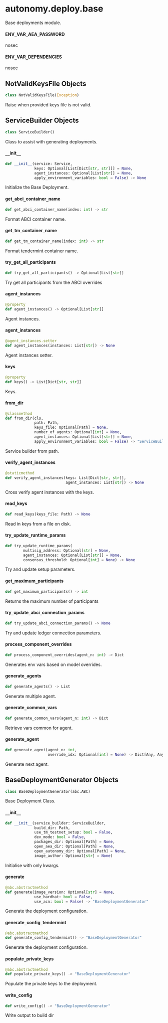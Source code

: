 <a id="autonomy.deploy.base"></a>

# autonomy.deploy.base

Base deployments module.

<a id="autonomy.deploy.base.ENV_VAR_AEA_PASSWORD"></a>

#### ENV`_`VAR`_`AEA`_`PASSWORD

nosec

<a id="autonomy.deploy.base.ENV_VAR_DEPENDENCIES"></a>

#### ENV`_`VAR`_`DEPENDENCIES

nosec

<a id="autonomy.deploy.base.NotValidKeysFile"></a>

## NotValidKeysFile Objects

```python
class NotValidKeysFile(Exception)
```

Raise when provided keys file is not valid.

<a id="autonomy.deploy.base.ServiceBuilder"></a>

## ServiceBuilder Objects

```python
class ServiceBuilder()
```

Class to assist with generating deployments.

<a id="autonomy.deploy.base.ServiceBuilder.__init__"></a>

#### `__`init`__`

```python
def __init__(service: Service,
             keys: Optional[List[Dict[str, str]]] = None,
             agent_instances: Optional[List[str]] = None,
             apply_environment_variables: bool = False) -> None
```

Initialize the Base Deployment.

<a id="autonomy.deploy.base.ServiceBuilder.get_abci_container_name"></a>

#### get`_`abci`_`container`_`name

```python
def get_abci_container_name(index: int) -> str
```

Format ABCI container name.

<a id="autonomy.deploy.base.ServiceBuilder.get_tm_container_name"></a>

#### get`_`tm`_`container`_`name

```python
def get_tm_container_name(index: int) -> str
```

Format tendermint container name.

<a id="autonomy.deploy.base.ServiceBuilder.try_get_all_participants"></a>

#### try`_`get`_`all`_`participants

```python
def try_get_all_participants() -> Optional[List[str]]
```

Try get all participants from the ABCI overrides

<a id="autonomy.deploy.base.ServiceBuilder.agent_instances"></a>

#### agent`_`instances

```python
@property
def agent_instances() -> Optional[List[str]]
```

Agent instances.

<a id="autonomy.deploy.base.ServiceBuilder.agent_instances"></a>

#### agent`_`instances

```python
@agent_instances.setter
def agent_instances(instances: List[str]) -> None
```

Agent instances setter.

<a id="autonomy.deploy.base.ServiceBuilder.keys"></a>

#### keys

```python
@property
def keys() -> List[Dict[str, str]]
```

Keys.

<a id="autonomy.deploy.base.ServiceBuilder.from_dir"></a>

#### from`_`dir

```python
@classmethod
def from_dir(cls,
             path: Path,
             keys_file: Optional[Path] = None,
             number_of_agents: Optional[int] = None,
             agent_instances: Optional[List[str]] = None,
             apply_environment_variables: bool = False) -> "ServiceBuilder"
```

Service builder from path.

<a id="autonomy.deploy.base.ServiceBuilder.verify_agent_instances"></a>

#### verify`_`agent`_`instances

```python
@staticmethod
def verify_agent_instances(keys: List[Dict[str, str]],
                           agent_instances: List[str]) -> None
```

Cross verify agent instances with the keys.

<a id="autonomy.deploy.base.ServiceBuilder.read_keys"></a>

#### read`_`keys

```python
def read_keys(keys_file: Path) -> None
```

Read in keys from a file on disk.

<a id="autonomy.deploy.base.ServiceBuilder.try_update_runtime_params"></a>

#### try`_`update`_`runtime`_`params

```python
def try_update_runtime_params(
        multisig_address: Optional[str] = None,
        agent_instances: Optional[List[str]] = None,
        consensus_threshold: Optional[int] = None) -> None
```

Try and update setup parameters.

<a id="autonomy.deploy.base.ServiceBuilder.get_maximum_participants"></a>

#### get`_`maximum`_`participants

```python
def get_maximum_participants() -> int
```

Returns the maximum number of participants

<a id="autonomy.deploy.base.ServiceBuilder.try_update_abci_connection_params"></a>

#### try`_`update`_`abci`_`connection`_`params

```python
def try_update_abci_connection_params() -> None
```

Try and update ledger connection parameters.

<a id="autonomy.deploy.base.ServiceBuilder.process_component_overrides"></a>

#### process`_`component`_`overrides

```python
def process_component_overrides(agent_n: int) -> Dict
```

Generates env vars based on model overrides.

<a id="autonomy.deploy.base.ServiceBuilder.generate_agents"></a>

#### generate`_`agents

```python
def generate_agents() -> List
```

Generate multiple agent.

<a id="autonomy.deploy.base.ServiceBuilder.generate_common_vars"></a>

#### generate`_`common`_`vars

```python
def generate_common_vars(agent_n: int) -> Dict
```

Retrieve vars common for agent.

<a id="autonomy.deploy.base.ServiceBuilder.generate_agent"></a>

#### generate`_`agent

```python
def generate_agent(agent_n: int,
                   override_idx: Optional[int] = None) -> Dict[Any, Any]
```

Generate next agent.

<a id="autonomy.deploy.base.BaseDeploymentGenerator"></a>

## BaseDeploymentGenerator Objects

```python
class BaseDeploymentGenerator(abc.ABC)
```

Base Deployment Class.

<a id="autonomy.deploy.base.BaseDeploymentGenerator.__init__"></a>

#### `__`init`__`

```python
def __init__(service_builder: ServiceBuilder,
             build_dir: Path,
             use_tm_testnet_setup: bool = False,
             dev_mode: bool = False,
             packages_dir: Optional[Path] = None,
             open_aea_dir: Optional[Path] = None,
             open_autonomy_dir: Optional[Path] = None,
             image_author: Optional[str] = None)
```

Initialise with only kwargs.

<a id="autonomy.deploy.base.BaseDeploymentGenerator.generate"></a>

#### generate

```python
@abc.abstractmethod
def generate(image_version: Optional[str] = None,
             use_hardhat: bool = False,
             use_acn: bool = False) -> "BaseDeploymentGenerator"
```

Generate the deployment configuration.

<a id="autonomy.deploy.base.BaseDeploymentGenerator.generate_config_tendermint"></a>

#### generate`_`config`_`tendermint

```python
@abc.abstractmethod
def generate_config_tendermint() -> "BaseDeploymentGenerator"
```

Generate the deployment configuration.

<a id="autonomy.deploy.base.BaseDeploymentGenerator.populate_private_keys"></a>

#### populate`_`private`_`keys

```python
@abc.abstractmethod
def populate_private_keys() -> "BaseDeploymentGenerator"
```

Populate the private keys to the deployment.

<a id="autonomy.deploy.base.BaseDeploymentGenerator.write_config"></a>

#### write`_`config

```python
def write_config() -> "BaseDeploymentGenerator"
```

Write output to build dir

